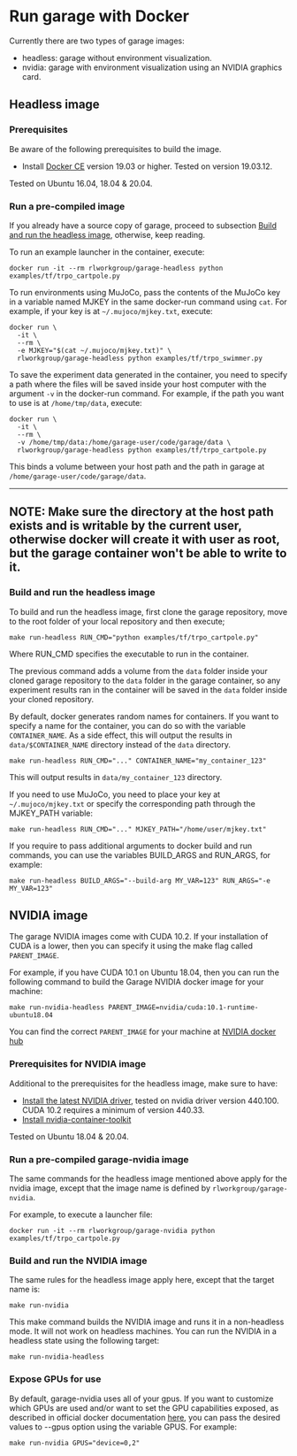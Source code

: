 # Run garage with Docker

Currently there are two types of garage images:

- headless: garage without environment visualization.
- nvidia: garage with environment visualization using an NVIDIA graphics
    card.

## Headless image

### Prerequisites

Be aware of the following prerequisites to build the image.

- Install [Docker CE](https://docs.docker.com/install/linux/docker-ce/ubuntu/#install-docker-ce)
  version 19.03 or higher. Tested on version 19.03.12.

Tested on Ubuntu 16.04, 18.04 & 20.04.

### Run a pre-compiled image

If you already have a source copy of garage, proceed to subsection [Build and
 run the headless image](#build-and-run-the-headless-image), otherwise, keep
reading.

To run an example launcher in the container, execute:

```
docker run -it --rm rlworkgroup/garage-headless python examples/tf/trpo_cartpole.py
```

To run environments using MuJoCo, pass the contents of the MuJoCo key in a
variable named MJKEY in the same docker-run command using `cat`. For example,
if your key is at `~/.mujoco/mjkey.txt`, execute:

```
docker run \
  -it \
  --rm \
  -e MJKEY="$(cat ~/.mujoco/mjkey.txt)" \
  rlworkgroup/garage-headless python examples/tf/trpo_swimmer.py
```

To save the experiment data generated in the container, you need to specify a
path where the files will be saved inside your host computer with the argument
`-v` in the docker-run command. For example, if the path you want to use is
at `/home/tmp/data`, execute:

```
docker run \
  -it \
  --rm \
  -v /home/tmp/data:/home/garage-user/code/garage/data \
  rlworkgroup/garage-headless python examples/tf/trpo_cartpole.py
```

This binds a volume between your host path and the path in garage at
`/home/garage-user/code/garage/data`.

---
**NOTE:**
Make sure the directory at the host path exists and is writable by the
current user, otherwise docker will create it with user as root, but the
garage container won't be able to write to it.
---

### Build and run the headless image

To build and run the headless image, first clone the garage repository,
move to the root folder of your local repository and then execute;

```
make run-headless RUN_CMD="python examples/tf/trpo_cartpole.py"
```

Where RUN_CMD specifies the executable to run in the container.

The previous command adds a volume from the `data` folder inside your cloned
garage repository to the `data` folder in the garage container, so any
experiment results ran in the container will be saved in the `data` folder
inside your cloned repository.

By default, docker generates random names for containers. If you want to specify
a name for the container, you can do so with the variable `CONTAINER_NAME`. As a
side effect, this will output the results in `data/$CONTAINER_NAME` directory
instead of the `data` directory.

```
make run-headless RUN_CMD="..." CONTAINER_NAME="my_container_123"
```

This will output results in `data/my_container_123` directory.

If you need to use MuJoCo, you need to place your key at `~/.mujoco/mjkey.txt`
or specify the corresponding path through the MJKEY_PATH variable:

```
make run-headless RUN_CMD="..." MJKEY_PATH="/home/user/mjkey.txt"
```

If you require to pass additional arguments to docker build and run commands,
you can use the variables BUILD_ARGS and RUN_ARGS, for example:

```
make run-headless BUILD_ARGS="--build-arg MY_VAR=123" RUN_ARGS="-e MY_VAR=123"
```

## NVIDIA image

The garage NVIDIA images come with CUDA 10.2. If your installation
of CUDA is a lower, then you can specify it using the make flag called
`PARENT_IMAGE`.

For example, if you have CUDA 10.1 on Ubuntu 18.04, then you can run the
following command to build the Garage NVIDIA docker image for your machine:

```
make run-nvidia-headless PARENT_IMAGE=nvidia/cuda:10.1-runtime-ubuntu18.04
```

You can find the correct `PARENT_IMAGE` for your machine at
[NVIDIA docker hub](https://hub.docker.com/r/nvidia/cuda/tags)

### Prerequisites for NVIDIA image

Additional to the prerequisites for the headless image, make sure to have:

- [Install the latest NVIDIA driver](https://tecadmin.net/install-latest-nvidia-drivers-ubuntu/),
  tested on nvidia driver version 440.100. CUDA 10.2 requires a minimum of
  version 440.33.
- [Install nvidia-container-toolkit](https://github.com/NVIDIA/nvidia-docker#ubuntu-160418042004-debian-jessiestretchbuster)

Tested on Ubuntu 18.04 & 20.04.

### Run a pre-compiled garage-nvidia image

The same commands for the headless image mentioned above apply for the nvidia
image, except that the image name is defined by `rlworkgroup/garage-nvidia`.

For example, to execute a launcher file:

```
docker run -it --rm rlworkgroup/garage-nvidia python examples/tf/trpo_cartpole.py
```

### Build and run the NVIDIA image

The same rules for the headless image apply here, except that the target name
is:

```
make run-nvidia
```

This make command builds the NVIDIA image and runs it in a non-headless mode.
It will not work on headless machines. You can run the NVIDIA in a headless
state using the following target:

```
make run-nvidia-headless
```

### Expose GPUs for use

By default, garage-nvidia uses all of your gpus. If you want to customize which
GPUs are used and/or want to set the GPU capabilities exposed, as described in
official docker documentation
[here](https://docs.docker.com/config/containers/resource_constraints/#gpu),
you can pass the desired values to --gpus option using the variable GPUS. For
example:

```
make run-nvidia GPUS="device=0,2"
```
